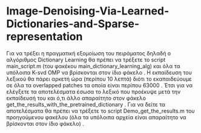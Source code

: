 # Image-Denoising-Via-Learned-Dictionaries-and-Sparse-representation
Για να τρέξει η πραγματική εξομοίωση του πειράματος δηλαδή ο αλγόριθμος Dictionary Learning θα πρέπει να τρέξετε το script main_script.m (του φακέκου main_dictionary_learning_alg) και όλα τα υπόλοιπα K-svd OMP να βρίσκονται
στον ίδιο φάκελο . Η εκπαίδευση του λεξικού θα πάρει αρκετή ώρα (περίπου 10 λεπτά) διότι το εκαπαιδεύουμε σε όλα τα overlapped patches τα οποία είναι περίπου 63000 . Έτσι για να ελέγξετε τα αποτελέσματα έσωσα το λεξικό που προέκυψε μετά την εκπαίδευσή του και ό,τι άλλο απαραίτητο στον φάκελο get_the_results_with_the_pretrained_dictionary . Για να δείτε τα αποτελέσματα θα πρέπει να τρέξετε το script Demo_get_the_results.m του προηγούμενου φακέλου (όλα τα υπόλοιπα αρχεία είναι απαραίτητο να βρίσκονται στον ίδιο φάκελο) . 
